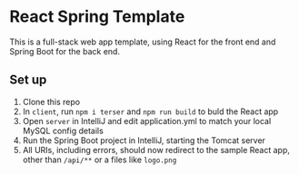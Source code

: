 # React Spring Template
This is a full-stack web app template, using React for the front end and Spring Boot for the back end.

## Set up
1. Clone this repo
2. In `client`, run `npm i terser` and `npm run build` to buld the React app
3. Open `server` in IntelliJ and edit application.yml to match your local MySQL config details
4. Run the Spring Boot project in IntelliJ, starting the Tomcat server
5. All URIs, including errors, should now redirect to the sample React app, other than `/api/**` or a files like `logo.png`
